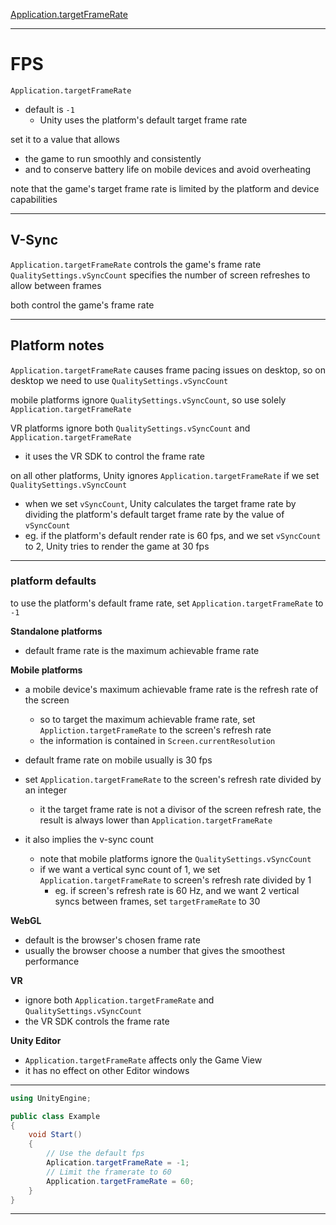 [Application.targetFrameRate](https://docs.unity3d.com/ScriptReference/Application-targetFrameRate.html)
___

# FPS

`Application.targetFrameRate`
* default is `-1`
	* Unity uses the platform's default target frame rate

set it to a value that allows
* the game to run smoothly and consistently
* and to conserve battery life on mobile devices and avoid overheating

note that the game's target frame rate is limited by the platform and device capabilities
___

## V-Sync

`Application.targetFrameRate` controls the game's frame rate
`QualitySettings.vSyncCount` specifies the number of screen refreshes to allow between frames

both control the game's frame rate
___

## Platform notes

`Application.targetFrameRate` causes frame pacing issues on desktop, so on desktop we need to use `QualitySettings.vSyncCount`

mobile platforms ignore `QualitySettings.vSyncCount`, so use solely `Application.targetFrameRate`

VR platforms ignore both `QualitySettings.vSyncCount` and `Application.targetFrameRate`
* it uses the VR SDK to control the frame rate

on all other platforms, Unity ignores `Application.targetFrameRate` if we set `QualitySettings.vSyncCount`
* when we set `vSyncCount`, Unity calculates the target frame rate by dividing the platform's default target frame rate by the value of `vSyncCount`
* eg. if the platform's default render rate is 60 fps, and we set `vSyncCount` to 2, Unity tries to render the game at 30 fps
___

### platform defaults
to use the platform's default frame rate, set `Application.targetFrameRate` to `-1`


**Standalone platforms**
* default frame rate is the maximum achievable frame rate


**Mobile platforms**
* a mobile device's maximum achievable frame rate is the refresh rate of the screen
	* so to target the maximum achievable frame rate, set `Appliction.targetFrameRate` to the screen's refresh rate
	* the information is contained in `Screen.currentResolution`
* default frame rate on mobile usually is 30 fps

* set `Application.targetFrameRate` to the screen's refresh rate divided by an integer
	* it the target frame rate is not a divisor of the screen refresh rate, the result is always lower than `Application.targetFrameRate`
* it also implies the v-sync count
	* note that mobile platforms ignore the `QualitySettings.vSyncCount`
	* if we want a vertical sync count of 1, we set `Application.targetFrameRate` to screen's refresh rate divided by 1
		* eg. if screen's refresh rate is 60 Hz, and we want 2 vertical syncs between frames, set `targetFrameRate` to 30


**WebGL**
* default is the browser's chosen frame rate
* usually the browser choose a number that gives the smoothest performance


**VR**
* ignore both `Application.targetFrameRate` and `QualitySettings.vSyncCount`
* the VR SDK controls the frame rate


**Unity Editor**
* `Application.targetFrameRate` affects only the Game View
* it has no effect on other Editor windows
___

```cs
using UnityEngine;

public class Example
{
	void Start()
	{
		// Use the default fps
		Aplication.targetFrameRate = -1;
		// Limit the framerate to 60
		Application.targetFrameRate = 60;
	}
}
```
___
